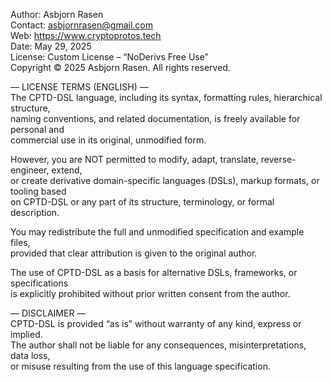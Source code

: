 Author: Asbjorn Rasen  
Contact: asbjornrasen@gmail.com  
Web: https://www.cryptoprotos.tech  
Date: May 29, 2025  
License: Custom License – “NoDerivs Free Use”  
Copyright © 2025 Asbjorn Rasen. All rights reserved.

— LICENSE TERMS (ENGLISH) —  
The CPTD-DSL language, including its syntax, formatting rules, hierarchical structure,  
naming conventions, and related documentation, is freely available for personal and  
commercial use in its original, unmodified form.

However, you are NOT permitted to modify, adapt, translate, reverse-engineer, extend,  
or create derivative domain-specific languages (DSLs), markup formats, or tooling based  
on CPTD-DSL or any part of its structure, terminology, or formal description.

You may redistribute the full and unmodified specification and example files,  
provided that clear attribution is given to the original author.

The use of CPTD-DSL as a basis for alternative DSLs, frameworks, or specifications  
is explicitly prohibited without prior written consent from the author.

— DISCLAIMER —  
CPTD-DSL is provided “as is” without warranty of any kind, express or implied.  
The author shall not be liable for any consequences, misinterpretations, data loss,  
or misuse resulting from the use of this language specification.
